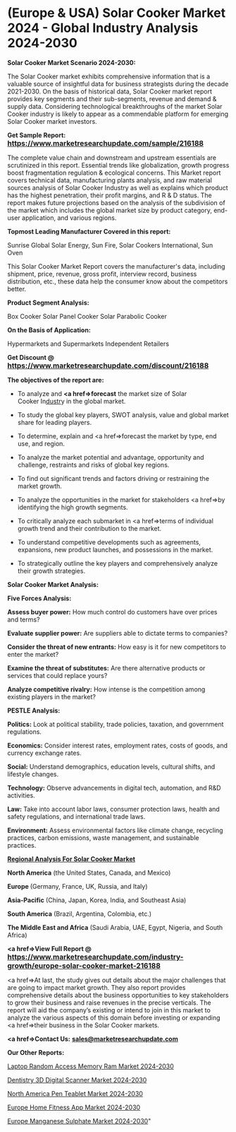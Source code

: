 # (Europe & USA) Solar Cooker Market 2024 - Global Industry Analysis 2024-2030

<strong>Solar Cooker Market Scenario 2024-2030:</strong>

The Solar Cooker market exhibits comprehensive information that is a valuable source of insightful data for business strategists during the decade 2021-2030. On the basis of historical data, Solar Cooker market report provides key segments and their sub-segments, revenue and demand &amp; supply data. Considering technological breakthroughs of the market Solar Cooker industry is likely to appear as a commendable platform for emerging Solar Cooker market investors.

<strong>Get Sample Report: <a href=https://www.marketresearchupdate.com/sample/216188><font size=3 color=#0000ff>https://www.marketresearchupdate.com/sample/216188</font></a></strong>

The complete value chain and downstream and upstream essentials are scrutinized in this report. Essential trends like globalization, growth progress boost fragmentation regulation &amp; ecological concerns. This Market report covers technical data, manufacturing plants analysis, and raw material sources analysis of Solar Cooker Industry as well as explains which product has the highest penetration, their profit margins, and R & D status. The report makes future projections based on the analysis of the subdivision of the market which includes the global market size by product category, end-user application, and various regions.

<strong>Topmost Leading Manufacturer Covered in this report:</strong>

Sunrise Global Solar Energy, Sun Fire, Solar Cookers International, Sun Oven

This Solar Cooker Market Report covers the manufacturer's data, including shipment, price, revenue, gross profit, interview record, business distribution, etc., these data help the consumer know about the competitors better.

<strong>Product Segment Analysis: </strong>

Box Cooker
Solar Panel Cooker
Solar Parabolic Cooker

<strong>On the Basis of Application:</strong>

Hypermarkets and Supermarkets
Independent Retailers

<strong>Get Discount @ <a href=https://www.marketresearchupdate.com/discount/216188><font size=3 color=#0000ff>https://www.marketresearchupdate.com/discount/216188</font></a></strong>

<strong><b>The objectives of the report are:</b></strong>

- To analyze and <strong><a href=><strong>forecast</strong></a></strong> the market size of Solar Cooker In<a href=ASDF991299>dustr</a>y in the global market.

- To study the global key players, SWOT analysis, value and global market share for leading players.

- To determine, explain and <a href=>forecast</a> the market by type, end use, and region.

- To analyze the market potential and advantage, opportunity and challenge, restraints and risks of global key regions.

- To find out significant trends and factors driving or restraining the market growth.

- To analyze the opportunities in the market for stakeholders <a href=>by</a> identifying the high growth segments.

- To critically analyze each submarket in <a href=>terms</a> of individual growth trend and their contribution to the market.

- To understand competitive developments such as agreements, expansions, new product launches, and possessions in the market.

- To strategically outline the key players and comprehensively analyze their growth strategies.

<strong>Solar Cooker Market Analysis:</strong>

<strong>Five Forces Analysis:</strong>

<strong>Assess buyer power:</strong> How much control do customers have over prices and terms?

<strong>Evaluate supplier power:</strong> Are suppliers able to dictate terms to companies?

<strong>Consider the threat of new entrants:</strong> How easy is it for new competitors to enter the market?

<strong>Examine the threat of substitutes:</strong> Are there alternative products or services that could replace yours?

<strong>Analyze competitive rivalry:</strong> How intense is the competition among existing players in the market?

<strong>PESTLE Analysis:</strong>

<strong>Politics:</strong> Look at political stability, trade policies, taxation, and government regulations.

<strong>Economics:</strong> Consider interest rates, employment rates, costs of goods, and currency exchange rates.

<strong>Social:</strong> Understand demographics, education levels, cultural shifts, and lifestyle changes.

<strong>Technology:</strong> Observe advancements in digital tech, automation, and R&D activities.

<strong>Law:</strong> Take into account labor laws, consumer protection laws, health and safety regulations, and international trade laws.

<strong>Environment:</strong> Assess environmental factors like climate change, recycling practices, carbon emissions, waste management, and sustainable practices.

<strong><u><b>Regional Analysis For Solar Cooker Market</b></u></strong>

<strong><b>North America</b></strong> (the United States, Canada, and Mexico)

<strong><b>Europe </b></strong>(Germany, France, UK, Russia, and Italy)

<strong><b>Asia-Pacific</b></strong> (China, Japan, Korea, India, and Southeast Asia)

<strong><b>South America</b></strong> (Brazil, Argentina, Colombia, etc.)

<strong><b>The Middle East and Africa</b></strong> (Saudi Arabia, UAE, Egypt, Nigeria, and South Africa)

<strong><a href=>View Full Report</a> @ <a href=https://www.marketresearchupdate.com/industry-growth/europe-solar-cooker-market-216188><font size=3 color=#0000ff>https://www.marketresearchupdate.com/industry-growth/europe-solar-cooker-market-216188</font></a></strong>

<a href=>At last,</a> the study gives out details about the major challenges that are going to impact market growth. They also report provides comprehensive details about the business opportunities to key stakeholders to grow their business and raise revenues in the precise verticals. The report will aid the company’s existing or intend to join in this market to analyze the various aspects of this domain before investing or expanding <a href=>their</a> business in the Solar Cooker markets.

<strong><a href=>Contact Us:</a></strong>
<strong>sales@marketresearchupdate.com</strong>

<strong>Our Other Reports:</strong>

<a href=https://www.linkedin.com/pulse/laptop-random-access-memory-ram-market-2023-2029>Laptop Random Access Memory Ram Market 2024-2030</a>

<a href=https://www.linkedin.com/pulse/dentistry-3d-digital-scanner-market-research>Dentistry 3D Digital Scanner Market 2024-2030</a>

<a href=https://www.linkedin.com/pulse/north-america-pen-teablet-market-2023-booming>North America Pen Teablet Market 2024-2030</a>

<a href=https://www.linkedin.com/pulse/europe-home-fitness-app-market-2023-brief-regionwise-wzhaf/>Europe Home Fitness App Market 2024-2030</a>

<a href=https://www.linkedin.com/pulse/europe-manganese-sulphate-market-research-report-5fs7f/>Europe Manganese Sulphate Market 2024-2030</a>"

